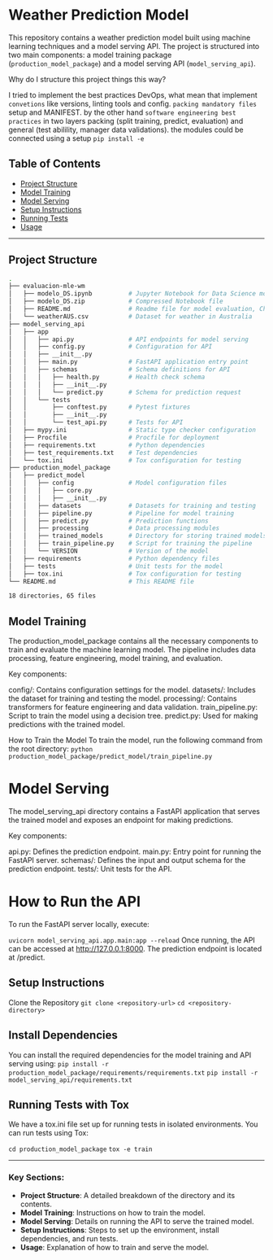 # Weather Prediction Model

This repository contains a weather prediction model built using machine learning techniques and a model serving API. The project is structured into two main components: a model training package (`production_model_package`) and a model serving API (`model_serving_api`). 


Why do I structure this project things this way?

I tried to implement the best practices DevOps, what mean that implement `convetions` like versions, linting tools and config. `packing mandatory files` setup and MANIFEST. by the other hand `software engineering best practices` in two layers packing (split training, predict, evaluation) and general (test abilility, manager data validations). the modules could be connected using a setup `pip install -e` 


## Table of Contents

- [Project Structure](#project-structure)
- [Model Training](#model-training)
- [Model Serving](#model-serving)
- [Setup Instructions](#setup-instructions)
- [Running Tests](#running-tests)
- [Usage](#usage)

---

## Project Structure

```bash
.
├── evaluacion-mle-wm
│   ├── modelo_DS.ipynb          # Jupyter Notebook for Data Science model evaluation shared by D.S Team
│   ├── modelo_DS.zip            # Compressed Notebook file
│   ├── README.md                # Readme file for model evaluation, Check Insighs Section  
│   └── weatherAUS.csv           # Dataset for weather in Australia
├── model_serving_api
│   ├── app
│   │   ├── api.py               # API endpoints for model serving
│   │   ├── config.py            # Configuration for API
│   │   ├── __init__.py
│   │   ├── main.py              # FastAPI application entry point
│   │   ├── schemas              # Schema definitions for API
│   │   │   ├── health.py        # Health check schema
│   │   │   ├── __init__.py
│   │   │   └── predict.py       # Schema for prediction request
│   │   └── tests
│   │       ├── conftest.py      # Pytest fixtures
│   │       ├── __init__.py
│   │       └── test_api.py      # Tests for API
│   ├── mypy.ini                 # Static type checker configuration
│   ├── Procfile                 # Procfile for deployment
│   ├── requirements.txt         # Python dependencies
│   ├── test_requirements.txt    # Test dependencies
│   └── tox.ini                  # Tox configuration for testing
├── production_model_package
│   ├── predict_model
│   │   ├── config               # Model configuration files
│   │   │   ├── core.py
│   │   │   ├── __init__.py
│   │   ├── datasets             # Datasets for training and testing
│   │   ├── pipeline.py          # Pipeline for model training
│   │   ├── predict.py           # Prediction functions
│   │   ├── processing           # Data processing modules
│   │   ├── trained_models       # Directory for storing trained models
│   │   ├── train_pipeline.py    # Script for training the pipeline
│   │   └── VERSION              # Version of the model
│   ├── requirements             # Python dependency files
│   ├── tests                    # Unit tests for the model
│   ├── tox.ini                  # Tox configuration for testing
└── README.md                    # This README file

18 directories, 65 files
```


## Model Training

The production_model_package contains all the necessary components to train and evaluate the machine learning model. The pipeline includes data processing, feature engineering, model training, and evaluation.

Key components:

config/: Contains configuration settings for the model.
datasets/: Includes the dataset for training and testing the model.
processing/: Contains transformers for feature engineering and data validation.
train_pipeline.py: Script to train the model using a decision tree.
predict.py: Used for making predictions with the trained model.

How to Train the Model
To train the model, run the following command from the root directory:
`python production_model_package/predict_model/train_pipeline.py`

# Model Serving

The model_serving_api directory contains a FastAPI application that serves the trained model and exposes an endpoint for making predictions.

Key components:

api.py: Defines the prediction endpoint.
main.py: Entry point for running the FastAPI server.
schemas/: Defines the input and output schema for the prediction endpoint.
tests/: Unit tests for the API.

# How to Run the API
To run the FastAPI server locally, execute:

`uvicorn model_serving_api.app.main:app --reload`
Once running, the API can be accessed at http://127.0.0.1:8000. The prediction endpoint is located at /predict.

## Setup Instructions

Clone the Repository
`git clone <repository-url>`
`cd <repository-directory>`

## Install Dependencies

You can install the required dependencies for the model training and API serving using:
`pip install -r production_model_package/requirements/requirements.txt`
`pip install -r model_serving_api/requirements.txt`


## Running Tests with Tox

We have a tox.ini file set up for running tests in isolated environments. You can run tests using Tox:

`cd production_model_package`
`tox -e train`

---

### Key Sections:
- **Project Structure**: A detailed breakdown of the directory and its contents.
- **Model Training**: Instructions on how to train the model.
- **Model Serving**: Details on running the API to serve the trained model.
- **Setup Instructions**: Steps to set up the environment, install dependencies, and run tests.
- **Usage**: Explanation of how to train and serve the model. 

